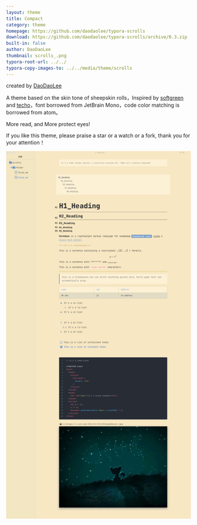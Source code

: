 ```yaml
---
layout: theme
title: Compact
category: theme
homepage: https://github.com/daodaolee/typora-scrolls
download: https://github.com/daodaolee/typora-scrolls/archive/0.3.zip
built-in: false
author: DaoDaoLee
thumbnail: scrolls_.png
typora-root-url: ../../
typora-copy-images-to: ../../media/theme/scrolls
---
```


created by [DaoDaoLee](https://github.com/daodaolee)

A theme based on the skin tone of sheepskin rolls，Inspired by [softgreen](https://github.com/pomopopo/typora-theme-softgreen) and [techo](https://github.com/lfkdsk/techo.css)，font borrowed from JetBrain Mono，code color matching is borrowed from atom。

More read, and More protect eyes!

If you like this theme, please praise a star or a watch or a fork, thank you for your attention！


![](https://raw.githubusercontent.com/daodaolee/typora-scrolls/main/snapshots.png)
